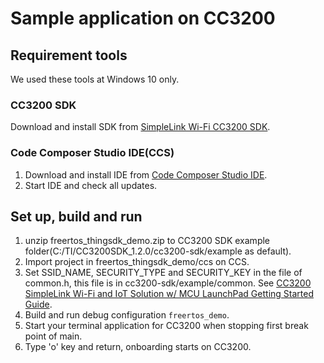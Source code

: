 # Sample application on CC3200

## Requirement tools

We used these tools at Windows 10 only.

### CC3200 SDK
Download and install SDK from [SimpleLink Wi-Fi CC3200 SDK](http://www.ti.com/tool/cc3200sdk).

### Code Composer Studio IDE(CCS)
1. Download and install IDE from [Code Composer Studio IDE](http://www.tij.co.jp/lsds/ti_ja/dsp/support/dev_tool/ccs_overview.page).
1. Start IDE and check all updates.

## Set up, build and run
1. unzip freertos\_thingsdk\_demo.zip to CC3200 SDK example folder(C:/TI/CC3200SDK\_1.2.0/cc3200-sdk/example as default).
1. Import project in freertos_thingsdk_demo/ccs on CCS.
1. Set SSID\_NAME, SECURITY\_TYPE and SECURITY\_KEY in the file of common.h, this file is in cc3200-sdk/example/common. See [CC3200 SimpleLink Wi-Fi and IoT Solution w/ MCU LaunchPad Getting Started Guide](http://www.ti.com/jp/lit/pdf/swru376).
1. Build and run debug configuration `freertos_demo`.
1. Start your terminal application for CC3200 when stopping first break point of main.
1. Type 'o' key and return, onboarding starts on CC3200.

